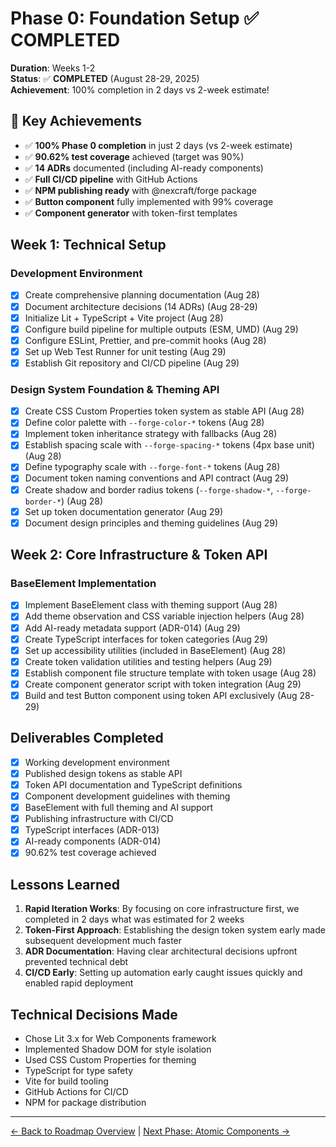 # Phase 0: Foundation Setup ✅ COMPLETED

**Duration**: Weeks 1-2  
**Status**: ✅ **COMPLETED** (August 28-29, 2025)  
**Achievement**: 100% completion in 2 days vs 2-week estimate!

## 🎯 Key Achievements

- ✅ **100% Phase 0 completion** in just 2 days (vs 2-week estimate)
- ✅ **90.62% test coverage** achieved (target was 90%)
- ✅ **14 ADRs** documented (including AI-ready components)
- ✅ **Full CI/CD pipeline** with GitHub Actions
- ✅ **NPM publishing ready** with @nexcraft/forge package
- ✅ **Button component** fully implemented with 99% coverage
- ✅ **Component generator** with token-first templates

## Week 1: Technical Setup

### Development Environment
- [x] Create comprehensive planning documentation (Aug 28)
- [x] Document architecture decisions (14 ADRs) (Aug 28-29)
- [x] Initialize Lit + TypeScript + Vite project (Aug 28)
- [x] Configure build pipeline for multiple outputs (ESM, UMD) (Aug 29)
- [x] Configure ESLint, Prettier, and pre-commit hooks (Aug 28)
- [x] Set up Web Test Runner for unit testing (Aug 29)
- [x] Establish Git repository and CI/CD pipeline (Aug 29)

### Design System Foundation & Theming API
- [x] Create CSS Custom Properties token system as stable API (Aug 28)
- [x] Define color palette with `--forge-color-*` tokens (Aug 28)
- [x] Implement token inheritance strategy with fallbacks (Aug 28)
- [x] Establish spacing scale with `--forge-spacing-*` tokens (4px base unit) (Aug 28)
- [x] Define typography scale with `--forge-font-*` tokens (Aug 28)
- [x] Document token naming conventions and API contract (Aug 29)
- [x] Create shadow and border radius tokens (`--forge-shadow-*`, `--forge-border-*`) (Aug 28)
- [x] Set up token documentation generator (Aug 29)
- [x] Document design principles and theming guidelines (Aug 29)

## Week 2: Core Infrastructure & Token API

### BaseElement Implementation
- [x] Implement BaseElement class with theming support (Aug 28)
- [x] Add theme observation and CSS variable injection helpers (Aug 28)
- [x] Add AI-ready metadata support (ADR-014) (Aug 29)
- [x] Create TypeScript interfaces for token categories (Aug 29)
- [x] Set up accessibility utilities (included in BaseElement) (Aug 28)
- [x] Create token validation utilities and testing helpers (Aug 29)
- [x] Establish component file structure template with token usage (Aug 28)
- [x] Create component generator script with token integration (Aug 29)
- [x] Build and test Button component using token API exclusively (Aug 28-29)

## Deliverables Completed

- [x] Working development environment
- [x] Published design tokens as stable API
- [x] Token API documentation and TypeScript definitions
- [x] Component development guidelines with theming
- [x] BaseElement with full theming and AI support
- [x] Publishing infrastructure with CI/CD
- [x] TypeScript interfaces (ADR-013)
- [x] AI-ready components (ADR-014)
- [x] 90.62% test coverage achieved

## Lessons Learned

1. **Rapid Iteration Works**: By focusing on core infrastructure first, we completed in 2 days what was estimated for 2 weeks
2. **Token-First Approach**: Establishing the design token system early made subsequent development much faster
3. **ADR Documentation**: Having clear architectural decisions upfront prevented technical debt
4. **CI/CD Early**: Setting up automation early caught issues quickly and enabled rapid deployment

## Technical Decisions Made

- Chose Lit 3.x for Web Components framework
- Implemented Shadow DOM for style isolation
- Used CSS Custom Properties for theming
- TypeScript for type safety
- Vite for build tooling
- GitHub Actions for CI/CD
- NPM for package distribution

---

[← Back to Roadmap Overview](../implementation-roadmap.md) | [Next Phase: Atomic Components →](./phase-1-atomic-components.md)